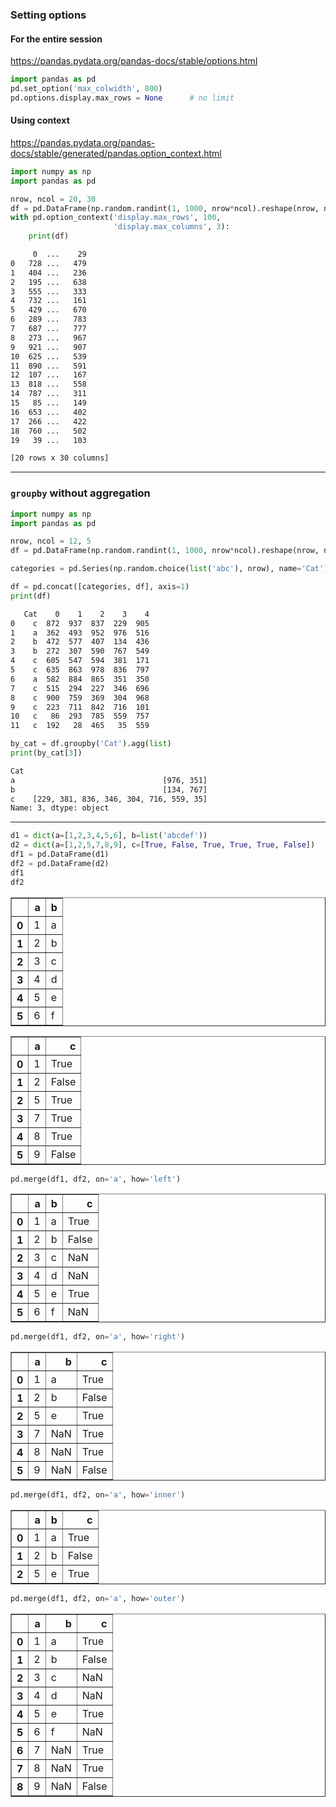 ### Setting options

#### For the entire session
https://pandas.pydata.org/pandas-docs/stable/options.html
```python
import pandas as pd
pd.set_option('max_colwidth', 800)
pd.options.display.max_rows = None      # no limit
```

#### Using context
https://pandas.pydata.org/pandas-docs/stable/generated/pandas.option_context.html
```python
import numpy as np
import pandas as pd

nrow, ncol = 20, 30
df = pd.DataFrame(np.random.randint(1, 1000, nrow*ncol).reshape(nrow, ncol))
with pd.option_context('display.max_rows', 100,
                       'display.max_columns', 3):
    print(df)
```
```sh
     0  ...    29
0   728 ...   479
1   404 ...   236
2   195 ...   638
3   555 ...   333
4   732 ...   161
5   429 ...   670
6   289 ...   783
7   687 ...   777
8   273 ...   967
9   921 ...   907
10  625 ...   539
11  890 ...   591
12  107 ...   167
13  818 ...   558
14  787 ...   311
15   85 ...   149
16  653 ...   402
17  266 ...   422
18  760 ...   502
19   39 ...   103

[20 rows x 30 columns]
```

---

### `groupby` without aggregation

```python
import numpy as np
import pandas as pd

nrow, ncol = 12, 5
df = pd.DataFrame(np.random.randint(1, 1000, nrow*ncol).reshape(nrow, ncol))

categories = pd.Series(np.random.choice(list('abc'), nrow), name='Cat')

df = pd.concat([categories, df], axis=1)
print(df)
```
```sh
   Cat    0    1    2    3    4
0    c  872  937  837  229  905
1    a  362  493  952  976  516
2    b  472  577  407  134  436
3    b  272  307  590  767  549
4    c  605  547  594  381  171
5    c  635  863  978  836  797
6    a  582  884  865  351  350
7    c  515  294  227  346  696
8    c  900  759  369  304  968
9    c  223  711  842  716  101
10   c   86  293  785  559  757
11   c  192   28  465   35  559
```


```python
by_cat = df.groupby('Cat').agg(list)
print(by_cat[3])
```
```sh
Cat
a                                 [976, 351]
b                                 [134, 767]
c    [229, 381, 836, 346, 304, 716, 559, 35]
Name: 3, dtype: object
```

---

```python
d1 = dict(a=[1,2,3,4,5,6], b=list('abcdef'))
d2 = dict(a=[1,2,5,7,8,9], c=[True, False, True, True, True, False])
df1 = pd.DataFrame(d1)
df2 = pd.DataFrame(d2)
df1
df2
```

<div>
<style scoped>
    .dataframe tbody tr th:only-of-type {
        vertical-align: middle;
    }

    .dataframe tbody tr th {
        vertical-align: top;
    }

    .dataframe thead th {
        text-align: right;
    }
</style>
<table border="1" class="dataframe">
  <thead>
    <tr style="text-align: right;">
      <th></th>
      <th>a</th>
      <th>b</th>
    </tr>
  </thead>
  <tbody>
    <tr>
      <th>0</th>
      <td>1</td>
      <td>a</td>
    </tr>
    <tr>
      <th>1</th>
      <td>2</td>
      <td>b</td>
    </tr>
    <tr>
      <th>2</th>
      <td>3</td>
      <td>c</td>
    </tr>
    <tr>
      <th>3</th>
      <td>4</td>
      <td>d</td>
    </tr>
    <tr>
      <th>4</th>
      <td>5</td>
      <td>e</td>
    </tr>
    <tr>
      <th>5</th>
      <td>6</td>
      <td>f</td>
    </tr>
  </tbody>
</table>
</div>


<div>
<style scoped>
    .dataframe tbody tr th:only-of-type {
        vertical-align: middle;
    }

    .dataframe tbody tr th {
        vertical-align: top;
    }

    .dataframe thead th {
        text-align: right;
    }
</style>
<table border="1" class="dataframe">
  <thead>
    <tr style="text-align: right;">
      <th></th>
      <th>a</th>
      <th>c</th>
    </tr>
  </thead>
  <tbody>
    <tr>
      <th>0</th>
      <td>1</td>
      <td>True</td>
    </tr>
    <tr>
      <th>1</th>
      <td>2</td>
      <td>False</td>
    </tr>
    <tr>
      <th>2</th>
      <td>5</td>
      <td>True</td>
    </tr>
    <tr>
      <th>3</th>
      <td>7</td>
      <td>True</td>
    </tr>
    <tr>
      <th>4</th>
      <td>8</td>
      <td>True</td>
    </tr>
    <tr>
      <th>5</th>
      <td>9</td>
      <td>False</td>
    </tr>
  </tbody>
</table>
</div>


```python
pd.merge(df1, df2, on='a', how='left')
```


<div>
<style scoped>
    .dataframe tbody tr th:only-of-type {
        vertical-align: middle;
    }

    .dataframe tbody tr th {
        vertical-align: top;
    }

    .dataframe thead th {
        text-align: right;
    }
</style>
<table border="1" class="dataframe">
  <thead>
    <tr style="text-align: right;">
      <th></th>
      <th>a</th>
      <th>b</th>
      <th>c</th>
    </tr>
  </thead>
  <tbody>
    <tr>
      <th>0</th>
      <td>1</td>
      <td>a</td>
      <td>True</td>
    </tr>
    <tr>
      <th>1</th>
      <td>2</td>
      <td>b</td>
      <td>False</td>
    </tr>
    <tr>
      <th>2</th>
      <td>3</td>
      <td>c</td>
      <td>NaN</td>
    </tr>
    <tr>
      <th>3</th>
      <td>4</td>
      <td>d</td>
      <td>NaN</td>
    </tr>
    <tr>
      <th>4</th>
      <td>5</td>
      <td>e</td>
      <td>True</td>
    </tr>
    <tr>
      <th>5</th>
      <td>6</td>
      <td>f</td>
      <td>NaN</td>
    </tr>
  </tbody>
</table>
</div>


```python
pd.merge(df1, df2, on='a', how='right')
```


<div>
<style scoped>
    .dataframe tbody tr th:only-of-type {
        vertical-align: middle;
    }

    .dataframe tbody tr th {
        vertical-align: top;
    }

    .dataframe thead th {
        text-align: right;
    }
</style>
<table border="1" class="dataframe">
  <thead>
    <tr style="text-align: right;">
      <th></th>
      <th>a</th>
      <th>b</th>
      <th>c</th>
    </tr>
  </thead>
  <tbody>
    <tr>
      <th>0</th>
      <td>1</td>
      <td>a</td>
      <td>True</td>
    </tr>
    <tr>
      <th>1</th>
      <td>2</td>
      <td>b</td>
      <td>False</td>
    </tr>
    <tr>
      <th>2</th>
      <td>5</td>
      <td>e</td>
      <td>True</td>
    </tr>
    <tr>
      <th>3</th>
      <td>7</td>
      <td>NaN</td>
      <td>True</td>
    </tr>
    <tr>
      <th>4</th>
      <td>8</td>
      <td>NaN</td>
      <td>True</td>
    </tr>
    <tr>
      <th>5</th>
      <td>9</td>
      <td>NaN</td>
      <td>False</td>
    </tr>
  </tbody>
</table>
</div>


```python
pd.merge(df1, df2, on='a', how='inner')
```


<div>
<style scoped>
    .dataframe tbody tr th:only-of-type {
        vertical-align: middle;
    }

    .dataframe tbody tr th {
        vertical-align: top;
    }

    .dataframe thead th {
        text-align: right;
    }
</style>
<table border="1" class="dataframe">
  <thead>
    <tr style="text-align: right;">
      <th></th>
      <th>a</th>
      <th>b</th>
      <th>c</th>
    </tr>
  </thead>
  <tbody>
    <tr>
      <th>0</th>
      <td>1</td>
      <td>a</td>
      <td>True</td>
    </tr>
    <tr>
      <th>1</th>
      <td>2</td>
      <td>b</td>
      <td>False</td>
    </tr>
    <tr>
      <th>2</th>
      <td>5</td>
      <td>e</td>
      <td>True</td>
    </tr>
  </tbody>
</table>
</div>


```python
pd.merge(df1, df2, on='a', how='outer')
```


<div>
<style scoped>
    .dataframe tbody tr th:only-of-type {
        vertical-align: middle;
    }

    .dataframe tbody tr th {
        vertical-align: top;
    }

    .dataframe thead th {
        text-align: right;
    }
</style>
<table border="1" class="dataframe">
  <thead>
    <tr style="text-align: right;">
      <th></th>
      <th>a</th>
      <th>b</th>
      <th>c</th>
    </tr>
  </thead>
  <tbody>
    <tr>
      <th>0</th>
      <td>1</td>
      <td>a</td>
      <td>True</td>
    </tr>
    <tr>
      <th>1</th>
      <td>2</td>
      <td>b</td>
      <td>False</td>
    </tr>
    <tr>
      <th>2</th>
      <td>3</td>
      <td>c</td>
      <td>NaN</td>
    </tr>
    <tr>
      <th>3</th>
      <td>4</td>
      <td>d</td>
      <td>NaN</td>
    </tr>
    <tr>
      <th>4</th>
      <td>5</td>
      <td>e</td>
      <td>True</td>
    </tr>
    <tr>
      <th>5</th>
      <td>6</td>
      <td>f</td>
      <td>NaN</td>
    </tr>
    <tr>
      <th>6</th>
      <td>7</td>
      <td>NaN</td>
      <td>True</td>
    </tr>
    <tr>
      <th>7</th>
      <td>8</td>
      <td>NaN</td>
      <td>True</td>
    </tr>
    <tr>
      <th>8</th>
      <td>9</td>
      <td>NaN</td>
      <td>False</td>
    </tr>
  </tbody>
</table>
</div>

